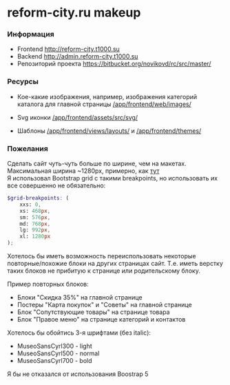 # reform-city.ru makeup

### Информация
- Frontend http://reform-city.t1000.su  
- Backend http://admin.reform-city.t1000.su  
- Репозиторий проекта https://bitbucket.org/novikovd/rc/src/master/

### Ресурсы
- Кое-какие изображения, например, изображения категорий 
  каталога для главной страницы [/app/frontend/web/images/](https://bitbucket.org/novikovd/rc/src/master/app/frontend/web/images/)

- Svg иконки [/app/frontend/assets/src/svg/](https://bitbucket.org/novikovd/rc/src/master/app/frontend/assets/src/svg/)

- Шаблоны [/app/frontend/views/layouts/](https://bitbucket.org/novikovd/rc/src/master/app/frontend/views/layouts/) 
  и [/app/frontend/themes/](https://bitbucket.org/novikovd/rc/src/master/app/frontend/themes/)
  
### Пожелания

Сделать сайт чуть-чуть больше по ширине, чем на макетах.  
Максимальная ширина ~1280px, примерно, как [тут](http://reform-city.t1000.su/)  
Я использовал Bootstrap grid с такими breakpoints, 
но использовать их все совершенно не обязательно:
```scss
$grid-breakpoints: (
    xxs: 0,
    xs: 468px,
    sm: 576px,
    md: 768px,
    lg: 992px,
    xl: 1280px
);
```

Хотелось бы иметь возможность переиспользовать некоторые 
повторные/похожие блоки на других страницах сайт.
Т.е. иметь верстку таких блоков не прибитую к странице или родительскому блоку.

Пример повторных блоков:
- Блоки "Скидка 35%" на главной странице
- Постеры "Карта покупок" и "Советы" на главной странице
- Блок "Сопутствующие товары" на странице товара
- Блок "Правое меню" на странице категорий и контактов

Хотелось бы обойтись 3-я шрифтами (без italic):
- MuseoSansCyrl300 - light
- MuseoSansCyrl500 - normal
- MuseoSansCyrl700 - bold

Я бы не отказался от использования Boostrap 5
